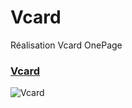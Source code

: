 # Vcard

Réalisation Vcard OnePage

### [Vcard](https://meilyn.github.io/Vcard/)

![Vcard](img/Vcard.png)